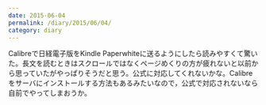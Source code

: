 ```yaml
---
date: 2015-06-04
permalink: /diary/2015/06/04/
category: diary
---
```


Calibreで日経電子版をKindle Paperwhiteに送るようにしたら読みやすくて驚いた。長文を読むときはスクロールではなくページめくりの方が疲れないと以前から思っていたがやっぱりそうだと思う。公式に対応してくれないかな。Calibreをサーバにインストールする方法もあるみたいなので，公式で対応されないなら自前でやってしまおうか。